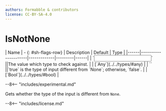 ```yaml
---
authors: Formabble & contributors
license: CC-BY-SA-4.0
---
```



# IsNotNone

<div class="sh-parameters" markdown="1">
| Name | - {: #sh-flags-row} | Description | Default | Type |
|------|---------------------|-------------|---------|------|
| `<input>` ||The value which type to check against. | | [`Any`](../../types/#any) |
| `<output>` ||`true` is the type of input different from `None`; otherwise, `false`. | | [`Bool`](../../types/#bool) |

</div>

--8<-- "includes/experimental.md"

Gets whether the type of the input is different from `None`.

--8<-- "includes/license.md"

